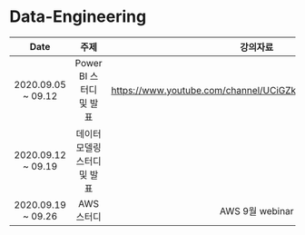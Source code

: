 # Data-Engineering 


| Date | 주제 | 강의자료 | 
|:---:|:---:|:---:|
| 2020.09.05 ~ 09.12 | Power BI 스터디 및 발표 | https://www.youtube.com/channel/UCiGZkLdhRN_jPWdwsQx3W0g | |
| 2020.09.12 ~ 09.19 | 데이터 모델링 스터디 및 발표 |  | |
| 2020.09.19 ~ 09.26 | AWS 스터디 | AWS 9월 webinar | |
